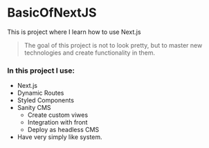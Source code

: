 # BasicOfNextJS
 This is project where I learn how to use Next.js
 
 > The goal of this project is not to look pretty, but to master new technologies and create functionality in them.

### In this project I use:
* Next.js
* Dynamic Routes
* Styled Components
* Sanity CMS
  - Create custom viwes
  - Integration with front
  - Deploy as headless CMS
* Have very simply like system.

